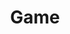 ---
title: Game
description: 摸鱼时间到喽~
image: image.png

# Badge style
style:
    background: "#2a9d8f"
    color: "#fff"
---